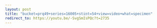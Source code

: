 ```yaml
---
layout: post
title: "bucket=prq49+series=16005+stint=54+view=video+what=specimen"
redirect_to: https://youtu.be/-SvgSmIsPQc?t=2735
---
```

